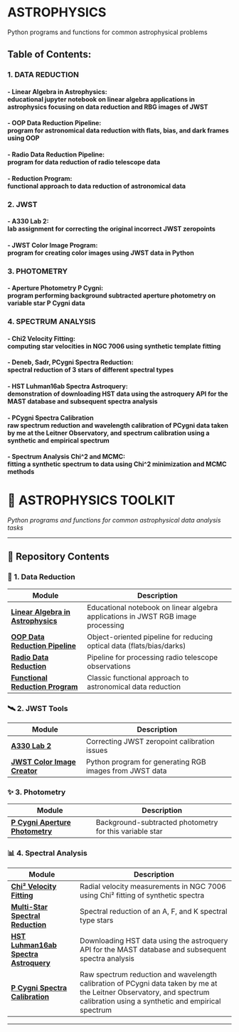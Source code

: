 # ASTROPHYSICS
Python programs and functions for common astrophysical problems

## Table of Contents:
### 1. DATA REDUCTION
#### - Linear Algebra in Astrophysics: <br> educational jupyter notebook on linear algebra applications in astrophysics focusing on data reduction and RBG images of JWST
#### - OOP Data Reduction Pipeline: <br> program for astronomical data reduction with flats, bias, and dark frames using OOP
#### - Radio Data Reduction Pipeline: <br> program for data reduction of radio telescope data
#### - Reduction Program: <br> functional approach to data reduction of astronomical data
### 2. JWST
#### - A330 Lab 2: <br> lab assignment for correcting the original incorrect JWST zeropoints
#### - JWST Color Image Program: <br> program for creating color images using JWST data in Python
### 3. PHOTOMETRY
#### - Aperture Photometry P Cygni: <br> program performing background subtracted aperture photometry on variable star P Cygni data
### 4. SPECTRUM ANALYSIS
#### - Chi2 Velocity Fitting: <br> computing star velocities in NGC 7006 using synthetic template fitting
#### - Deneb, Sadr, PCygni Spectra Reduction: <br> spectral reduction of 3 stars of different spectral types

#### - HST Luhman16ab Spectra Astroquery: <br> demonstration of downloading HST data using the astroquery API for the MAST database and subsequent spectra analysis
#### - PCygni Spectra Calibration <br> raw spectrum reduction and wavelength calibration of PCygni data taken by me at the Leitner Observatory, and spectrum calibration using a synthetic and empirical spectrum  
#### - Spectrum Analysis Chi^2 and MCMC: <br> fitting a synthetic spectrum to data using Chi^2 minimization and MCMC methods

# 🌌 ASTROPHYSICS TOOLKIT  
*Python programs and functions for common astrophysical data analysis tasks*

---

## 📂 Repository Contents

### 🔭 1. Data Reduction  
| Module | Description |
|--------|-------------|
| **[Linear Algebra in Astrophysics](link)** | Educational notebook on linear algebra applications in JWST RGB image processing |
| **[OOP Data Reduction Pipeline](link)** | Object-oriented pipeline for reducing optical data (flats/bias/darks) |
| **[Radio Data Reduction](link)** | Pipeline for processing radio telescope observations |
| **[Functional Reduction Program](link)** | Classic functional approach to astronomical data reduction |

### 🛰️ 2. JWST Tools  
| Module | Description |
|--------|-------------|
| **[A330 Lab 2](link)** | Correcting JWST zeropoint calibration issues |
| **[JWST Color Image Creator](link)** | Python program for generating RGB images from JWST data |

### ✨ 3. Photometry  
| Module | Description |
|--------|-------------|
| **[P Cygni Aperture Photometry](link)** | Background-subtracted photometry for this variable star |

### 📊 4. Spectral Analysis  
| Module | Description |
|--------|-------------|
| **[Chi² Velocity Fitting](link)** | Radial velocity measurements in NGC 7006 using Chi² fitting of synthetic spectra |
| **[Multi-Star Spectral Reduction](SPECTRUM%ANALYSIS/Deneb_Sadr_PCygni_Spectra_Reduction.ipynb)** | Spectral reduction of an A, F, and K spectral type stars |
| **[HST Luhman16ab Spectra Astroquery](ASTROPHYSICS/SPECTRUM%ANALYSIS/HST_Luhman16ab_Spectra_astroquery.ipynb)** | Downloading HST data using the astroquery API for the MAST database and subsequent spectra analysis |
| **[P Cygni Spectra Calibration](ASTROPHYSICS/SPECTRUM%ANALYSIS/Pcygni_Spectra_Calibration.ipynb)** | Raw spectrum reduction and wavelength calibration of PCygni data taken by me at the Leitner Observatory, and spectrum calibration using a synthetic and empirical spectrum |

---
